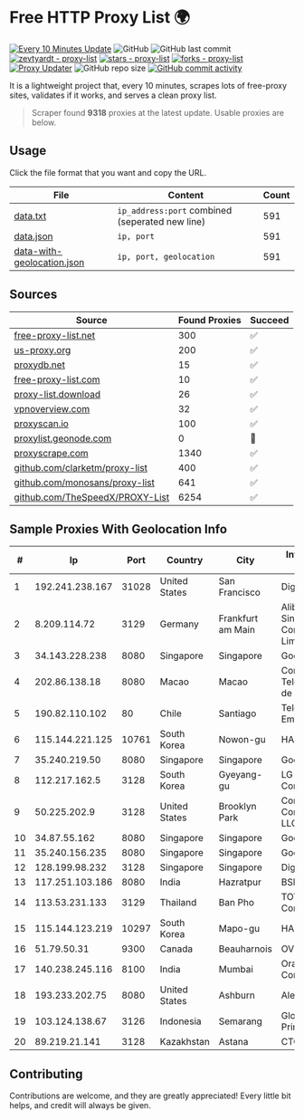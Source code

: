 
# Free HTTP Proxy List 🌍

[![Every 10 Minutes Update](https://github.com/mertguvencli/http-proxy-list/actions/workflows/main.yml/badge.svg?branch=main)](https://github.com/mertguvencli/http-proxy-list/actions/workflows/main.yml)
![GitHub](https://img.shields.io/github/license/mertguvencli/http-proxy-list)
![GitHub last commit](https://img.shields.io/github/last-commit/mertguvencli/http-proxy-list)
[![zevtyardt - proxy-list](https://img.shields.io/static/v1?label=zevtyardt&message=proxy-list&color=blue&logo=github)](https://github.com/zevtyardt/proxy-list "Go to GitHub repo")
[![stars - proxy-list](https://img.shields.io/github/stars/zevtyardt/proxy-list?style=social)](https://github.com/zevtyardt/proxy-list)
[![forks - proxy-list](https://img.shields.io/github/forks/zevtyardt/proxy-list?style=social)](https://github.com/zevtyardt/proxy-list)
[![Proxy Updater](https://github.com/zevtyardt/proxy-list/workflows/Proxy%20Updater/badge.svg)](https://github.com/zevtyardt/proxy-list/actions?query=workflow:"Proxy+Updater")
![GitHub repo size](https://img.shields.io/github/repo-size/zevtyardt/proxy-list)
[![GitHub commit activity](https://img.shields.io/github/commit-activity/m/zevtyardt/proxy-list?logo=commits)](https://github.com/zevtyardt/proxy-list/commits/main)

It is a lightweight project that, every 10 minutes, scrapes lots of free-proxy sites, validates if it works, and serves a clean proxy list.

> Scraper found **9318** proxies at the latest update. Usable proxies are below.

## Usage

Click the file format that you want and copy the URL.

|File|Content|Count|
|----|-------|-----|
|[data.txt](https://raw.githubusercontent.com/mertguvencli/http-proxy-list/main/proxy-list/data.txt)|`ip_address:port` combined (seperated new line)|591|
|[data.json](https://raw.githubusercontent.com/mertguvencli/http-proxy-list/main/proxy-list/data.json)|`ip, port`|591|
|[data-with-geolocation.json](https://raw.githubusercontent.com/mertguvencli/http-proxy-list/main/proxy-list/data-with-geolocation.json)|`ip, port, geolocation`|591|

## Sources

|Source|Found Proxies|Succeed|
|------|-------------|-------|
|[free-proxy-list.net](https://free-proxy-list.net)|300|✅|
|[us-proxy.org](https://www.us-proxy.org)|200|✅|
|[proxydb.net](http://proxydb.net)|15|✅|
|[free-proxy-list.com](https://free-proxy-list.com/?page=&port=&type%5B%5D=http&type%5B%5D=https&up_time=0&search=Search)|10|✅|
|[proxy-list.download](https://www.proxy-list.download/HTTP)|26|✅|
|[vpnoverview.com](https://vpnoverview.com/privacy/anonymous-browsing/free-proxy-servers)|32|✅|
|[proxyscan.io](https://www.proxyscan.io)|100|✅|
|[proxylist.geonode.com](https://proxylist.geonode.com/api/proxy-list?limit=300&page=1&sort_by=lastChecked&sort_type=desc&protocols=http,https)|0|🚫|
|[proxyscrape.com](https://api.proxyscrape.com/v2/?request=displayproxies&protocol=http&timeout=10000&country=all&ssl=all&anonymity=all)|1340|✅|
|[github.com/clarketm/proxy-list](https://raw.githubusercontent.com/clarketm/proxy-list/master/proxy-list-raw.txt)|400|✅|
|[github.com/monosans/proxy-list](https://raw.githubusercontent.com/monosans/proxy-list/main/proxies/http.txt)|641|✅|
|[github.com/TheSpeedX/PROXY-List](https://raw.githubusercontent.com/TheSpeedX/PROXY-List/master/http.txt)|6254|✅|


## Sample Proxies With Geolocation Info

|#|Ip|Port|Country|City|Internet Service Provider|
|-|--|----|-------|----|-------------------------|
|1|192.241.238.167|31028|United States|San Francisco|DigitalOcean, LLC|
|2|8.209.114.72|3129|Germany|Frankfurt am Main|Alibaba.com Singapore E-Commerce Private Limited|
|3|34.143.228.238|8080|Singapore|Singapore|Google LLC|
|4|202.86.138.18|8080|Macao|Macao|Companhia de Telecomunicacoes de Macau|
|5|190.82.110.102|80|Chile|Santiago|Telefonica Empresas|
|6|115.144.221.125|10761|South Korea|Nowon-gu|HAIonNet|
|7|35.240.219.50|8080|Singapore|Singapore|Google LLC|
|8|112.217.162.5|3128|South Korea|Gyeyang-gu|LG DACOM Corporation|
|9|50.225.202.9|3128|United States|Brooklyn Park|Comcast Cable Communications, LLC|
|10|34.87.55.162|8080|Singapore|Singapore|Google LLC|
|11|35.240.156.235|8080|Singapore|Singapore|Google LLC|
|12|128.199.98.232|3128|Singapore|Singapore|DigitalOcean, LLC|
|13|117.251.103.186|8080|India|Hazratpur|BSNL Internet|
|14|113.53.231.133|3129|Thailand|Ban Pho|TOT Public Company Limited|
|15|115.144.123.219|10297|South Korea|Mapo-gu|HAIonNet|
|16|51.79.50.31|9300|Canada|Beauharnois|OVH SAS|
|17|140.238.245.116|8100|India|Mumbai|Oracle Corporation|
|18|193.233.202.75|8080|United States|Ashburn|Alexhost SRL|
|19|103.124.138.67|3126|Indonesia|Semarang|Global Media Data Prima|
|20|89.219.21.141|3128|Kazakhstan|Astana|CTC ASTANA LTD|



## Contributing

Contributions are welcome, and they are greatly appreciated! Every
little bit helps, and credit will always be given.

